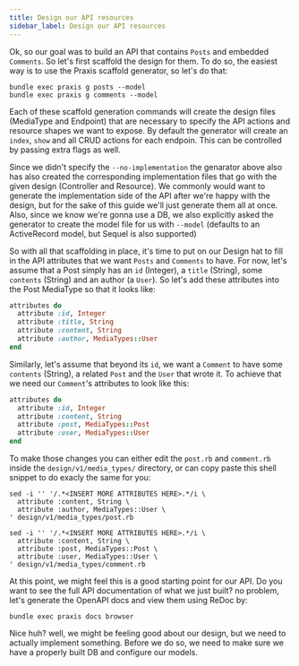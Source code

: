 ```yaml
---
title: Design our API resources
sidebar_label: Design our API resources
---
```


Ok, so our goal was to build an API that contains `Posts` and embedded `Comments`. So let's first scaffold the design for them. To do so, the easiest way is to use the Praxis scaffold generator, so let's do that:

```shell
bundle exec praxis g posts --model
bundle exec praxis g comments --model
```

Each of these scaffold generation commands will create the design files (MediaType and Endpoint) that are necessary to specify the API actions and resource shapes we want to expose. By default the generator will create an `index`, `show` and all CRUD actions for each endpoin. This can be controlled by passing extra flags as well.

Since we didn't specify the `--no-implementation` the genarator above also has also created the corresponding implementation files that go with the given design (Controller and Resource). We commonly would want to generate the implementation side of the API after we're happy with the design, but for the sake of this guide we'll just generate them all at once. Also, since we know we're gonna use a DB, we also explicitly asked the generator to create the model file for us with `--model` (defaults to an ActiveRecord model, but Sequel is also supported)

So with all that scaffolding in place, it's time to put on our Design hat to fill in the API attributes that we want `Posts` and `Comments` to have. For now, let's assume that a Post simply has an `id` (Integer), a `title` (String), some `contents` (String) and an author (a `User`). So let's add these attributes into the Post MediaType so that it looks like:

```ruby
attributes do
  attribute :id, Integer
  attribute :title, String
  attribute :content, String  
  attribute :author, MediaTypes::User
end
```

Similarly, let's assume that beyond its `id`, we want a `Comment` to have some `contents` (String), a related `Post` and the `User` that wrote it. To achieve that we need our `Comment`'s attributes to look like this:

```ruby
attributes do
  attribute :id, Integer
  attribute :content, String
  attribute :post, MediaTypes::Post
  attribute :user, MediaTypes::User
end
```

To make those changes you can either edit the `post.rb` and `comment.rb` inside the `design/v1/media_types/` directory, or can copy paste this shell snippet to do exacly the same for you:

```shell
sed -i '' '/.*<INSERT MORE ATTRIBUTES HERE>.*/i \
  attribute :content, String \
  attribute :author, MediaTypes::User \
' design/v1/media_types/post.rb

sed -i '' '/.*<INSERT MORE ATTRIBUTES HERE>.*/i \
  attribute :content, String \
  attribute :post, MediaTypes::Post \
  attribute :user, MediaTypes::User \
' design/v1/media_types/comment.rb
```

At this point, we might feel this is a good starting point for our API. Do you want to see the full API documentation of what we just built? no problem, let's generate the OpenAPI docs and view them using ReDoc by:
 
 ```shell
bundle exec praxis docs browser
 ```

Nice huh? well, we might be feeling good about our design, but we need to actually implement something. Before we do so, we need to make sure we have a properly built DB and configure our models.


